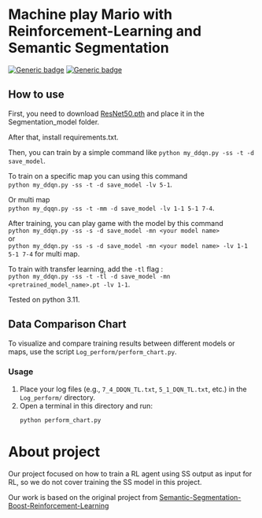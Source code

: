 # Machine play Mario with Reinforcement-Learning and Semantic Segmentation

[![Generic badge](https://img.shields.io/badge/Made_with-Python-blue.svg)](https://shields.io/)
[![Generic badge](https://img.shields.io/badge/Made_with-Jupyter_Notebooks-orange.svg)](https://shields.io/)

## **How to use**
First, you need to download [ResNet50.pth](https://drive.google.com/file/d/1JRdPggs5jTWAXKRXk6hVxzmP-KnOr8Hw/view) and place it in the Segmentation_model folder.

After that, install requirements.txt.

Then, you can train by a simple command like
```python my_ddqn.py -ss -t -d save_model```.

To train on a specific map you can using this command<br>
```python my_ddqn.py -ss -t -d save_model -lv 5-1```.

Or multi map<br>
```python my_dqqn.py -ss -t -mm -d save_model -lv 1-1 5-1 7-4```.

After training, you can play game with the model by this command<br>
```python my_ddqn.py -ss -s -d save_model -mn <your model name>```<br>
or<br>
```python my_ddqn.py -ss -s -d save_model -mn <your model name> -lv 1-1 5-1 7-4``` for multi map.

To train with transfer learning, add the `-tl` flag :<br>
```python my_ddqn.py -ss -t -tl -d save_model -mn <pretrained_model_name>.pt -lv 1-1```.

Tested on python 3.11.

## Data Comparison Chart

To visualize and compare training results between different models or maps, use the script `Log_perform/perform_chart.py`.

### Usage

1. Place your log files (e.g., `7_4_DDQN_TL.txt`, `5_1_DQN_TL.txt`, etc.) in the `Log_perform/` directory.
2. Open a terminal in this directory and run:
   ```bash
   python perform_chart.py

# **About project**
Our project focused on how to train a RL agent using SS output as input for RL, so we do not cover training the SS model in this project. 

Our work is based on the original project from [Semantic-Segmentation-Boost-Reinforcement-Learning](https://github.com/vpulab/Semantic-Segmentation-Boost-Reinforcement-Learning/tree/69eace77a3437f98b1b437074adee5a578803581/RL)
